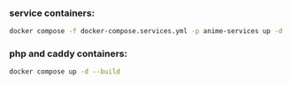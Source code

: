 ### service containers:
```bash
docker compose -f docker-compose.services.yml -p anime-services up -d
```

### php and caddy containers:
```bash
docker compose up -d --build
```
